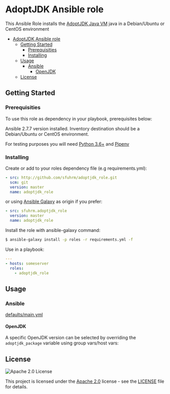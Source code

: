 # AdoptJDK Ansible role

This Ansible Role installs the [AdoptJDK Java VM](https://adoptopenjdk.net/) java in a Debian/Ubuntu or CentOS environment

- [AdoptJDK Ansible role](#adoptjdk-ansible-role)
  - [Getting Started](#getting-started)
    - [Prerequisities](#prerequisities)
    - [Installing](#installing)
  - [Usage](#usage)
    - [Ansible](#ansible)
      - [OpenJDK](#openjdk)
  - [License](#license)

## Getting Started



### Prerequisities

To use this role as dependency in your playbook, prerequisites below:

Ansible 2.7.7 version installed.
Inventory destination should be a Debian/Ubuntu or CentOS environment.

For testing purposes you will need [Python 3.6+](https://www.python.org/downloads/release/python-368/) and [Pipenv](https://github.com/pypa/pipenv)

### Installing

Create or add to your roles dependency file (e.g requirements.yml):

```yml
- src: http://github.com/sfuhrm/adoptjdk_role.git
  scm: git
  version: master
  name: adoptjdk_role
```

or using [Ansible Galaxy](https://galaxy.ansible.com/sfuhrm/adoptjdk_role/) as origin if you prefer:

```yml
- src: sfuhrm.adoptjdk_role
  version: master
  name: adoptjdk_role
```


Install the role with ansible-galaxy command:

```sh
$ ansible-galaxy install -p roles -r requirements.yml -f
```

Use in a playbook:

```yml
---
- hosts: someserver
  roles:
    - adoptjdk_role
```

## Usage

### Ansible

[defaults/main.yml](https://github.com/sfuhrm/adoptjdk_role/blob/master/defaults/main.yml)

#### OpenJDK

A specific OpenJDK version can be selected by overriding the `adoptjdk_package` variable using group vars/host vars:

## License

![Apache 2.0 License](https://img.shields.io/hexpm/l/plug.svg)

This project is licensed under the [Apache 2.0](https://www.apache.org/licenses/LICENSE-2.0) license - see the [LICENSE](LICENSE) file for details.

